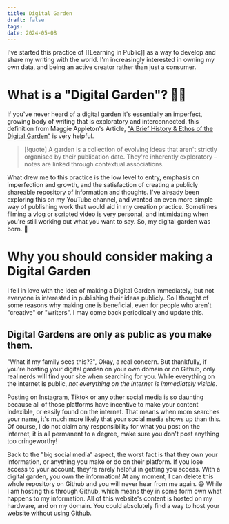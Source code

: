 ```yaml
---
title: Digital Garden
draft: false
tags: 
date: 2024-05-08
---
```

I've started this practice of [[Learning in Public]] as a way to develop and share my writing with the world. I'm increasingly interested in owning my own data, and being an active creator rather than just a consumer. 

# What is a "Digital Garden"? 🤨🏡
If you've never heard of a digital garden it's essentially an imperfect, growing body of writing that is exploratory and interconnected. this definition from Maggie Appleton's Article, ["A Brief History & Ethos of the Digital Garden"](https://maggieappleton.com/garden-history) is very helpful. 

> [!quote] 
> A garden is a collection of evolving ideas that aren't strictly organised by their publication date. They're inherently exploratory – notes are linked through contextual associations.

What drew me to this practice is the low level to entry, emphasis on imperfection and growth, and the satisfaction of creating a publicly shareable repository of information and thoughts. I've already been exploring this on my YouTube channel, and wanted an even more simple way of publishing work that would aid in my creation practice. Sometimes filming a vlog or scripted video is very personal, and intimidating when you're still working out what you want to say. So, my digital garden was born. 🌱

# Why you should consider making a Digital Garden
I fell in love with the idea of making a Digital Garden immediately, but not everyone is interested in publishing their ideas publicly. So I thought of some reasons why making one is beneficial, even for people who aren't "creative" or "writers". I may come back periodically and update this.

## Digital Gardens are only as public as you make them.
"What if my family sees this??", Okay, a real concern. But thankfully, if you're hosting your digital garden on your own domain or on Github, only real nerds will find your site when searching for you. While everything on the internet is public, *not everything on the internet is immediately visible*. 

Posting on Instagram, Tiktok or any other social media is so daunting because all of those platforms have incentive to make your content indexible, or easily found on the internet. That means when mom searches your name, it's much more likely that your social media shows up than this. Of course, I do not claim any responsibility for what you post on the internet, it is all permanent to a degree, make sure you don't post anything too cringeworthy!

Back to the "big social media" aspect, the worst fact is that they own your information, or anything you make or do on their platform. If you lose access to your account, they're rarely helpful in getting you access. With a digital garden, you own the information! At any moment, I can delete this whole repository on Github and you will never hear from me again. 😄 While I am hosting this through Github, which means they in some form own what happens to my information. All of this website's content is hosted on my hardware, and on my domain. You could absolutely find a way to host your website without using Github. 
